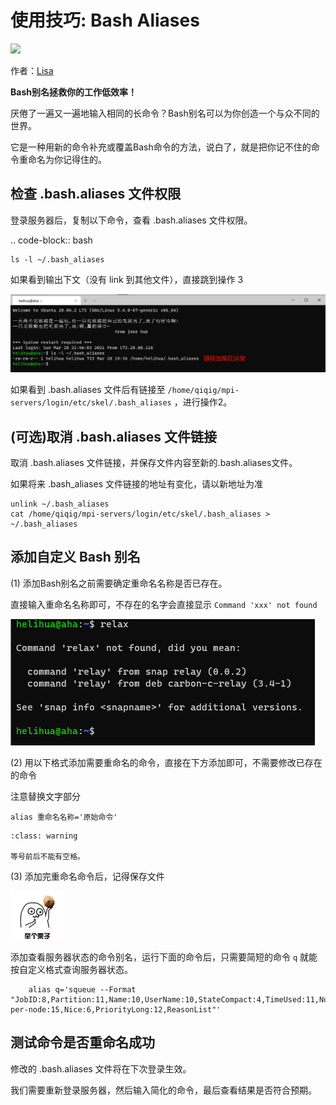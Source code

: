 # 使用技巧: Bash Aliases

![](https://visitor-badge.glitch.me/badge?page_id=lu.readthedocs.io.ServerNote.BashAliases)

作者：[Lisa]

[Lisa]: https://github.com/Lisa-MPI

**Bash别名拯救你的工作低效率！**

厌倦了一遍又一遍地输入相同的长命令？Bash别名可以为你创造一个与众不同的世界。

它是一种用新的命令补充或覆盖Bash命令的方法，说白了，就是把你记不住的命令重命名为你记得住的。

## 检查 .bash.aliases 文件权限

登录服务器后，复制以下命令，查看 .bash.aliases 文件权限。

.. code-block:: bash
```shell
ls -l ~/.bash_aliases
```

如果看到输出下文（没有 link 到其他文件），直接跳到操作 3

![](pics/N5_1.png)

如果看到 .bash.aliases 文件后有链接至 `/home/qiqig/mpi-servers/login/etc/skel/.bash_aliases` ，进行操作2。

## (可选)取消 .bash.aliases 文件链接

取消 .bash.aliases 文件链接，并保存文件内容至新的.bash.aliases文件。

如果将来 .bash_aliases 文件链接的地址有变化，请以新地址为准

```shell
unlink ~/.bash_aliases
cat /home/qiqig/mpi-servers/login/etc/skel/.bash_aliases > ~/.bash_aliases
```

## 添加自定义 Bash 别名

(1) 添加Bash别名之前需要确定重命名名称是否已存在。

直接输入重命名名称即可，不存在的名字会直接显示 `Command 'xxx' not found`

![](pics/N5_2.png)

(2) 用以下格式添加需要重命名的命令，直接在下方添加即可，不需要修改已存在的命令

注意替换文字部分

```shell
alias 重命名名称='原始命令'
```

```{admonition} 注意
:class: warning

等号前后不能有空格。
```

(3) 添加完重命名命令后，记得保存文件

![](pics/N5_3.png)

添加查看服务器状态的命令别名，运行下面的命令后，只需要简短的命令 `q` 就能按自定义格式查询服务器状态。

```shell
    alias q='squeue --Format "JobID:8,Partition:11,Name:10,UserName:10,StateCompact:4,TimeUsed:11,NumCPUs:5,tres-per-node:15,Nice:6,PriorityLong:12,ReasonList"'
```

## 测试命令是否重命名成功

修改的 .bash.aliases 文件将在下次登录生效。

我们需要重新登录服务器，然后输入简化的命令，最后查看结果是否符合预期。
